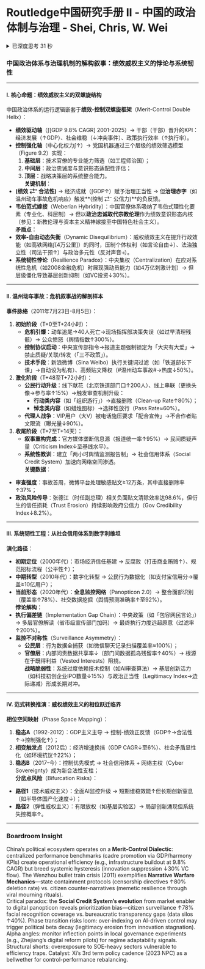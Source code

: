 # Routledge中国研究手册 II - 中国的政治体制与治理 - Shei, Chris, W. Wei

<details >
                  <summary>已深度思考 31 秒</summary>
                  <blockquote><p>Okay, let’s start breaking this down. The user provided a complex query along with multiple context snippets from a handbook on China’s political system. They want a detailed analysis structured in a specific way, using financial jargon and symbolic syntax.</p>
<p>First, I need to parse the context info. There’s a lot here about China’s meritocratic system compared to Weber’s bureaucracy, the Wenzhou high-speed rail accident case study, censorship mechanisms, and the social credit system. The key elements are meritocracy’s structure, tensions between control and freedom, censorship during crises, and systemic challenges.</p>
<p>The user’s instructions call for a story-driven, data-backed analysis using IB/HF lingo. They want causality chains, quant trends, and systemic loops. The glossary and symbolic syntax are critical here. I need to highlight mechanisms like reinforcing loops (⇄⁺) and balancing loops (⇄⁻), use terms like ∫[stack] for accumulation, and other symbols to map relationships.</p>
<p>The primary response body needs to be in Chinese, with boardroom insights in English. Sections should follow the provided frameworks like ALPHA, DIALECTIC, etc. Each heading in Chinese, then the analysis. Ensure that terms are annotated with their original language, like 干部 (cadre).</p>
<p>Now, looking at the context snippets: The meritocratic system in China is three-layered, focused on cadre performance in economic development and stability. But it’s critiqued for centralizing power, affecting freedoms. Weber’s model is referenced, linking meritocracy to capitalism and Protestant ethics. Then there’s the case study of the Wenzhou accident where censorship directives were strictly enforced to control narratives, using themes like “in the face of tragedy, great love” to steer media. Sina Weibo’s role in balancing user engagement with state control is mentioned, including leaked censorship logs. The social credit system’s evolution from market regulation to public surveillance is another point.</p>
<p>I need to tie these elements into a narrative around systemic efficiency vs. control, the paradoxes of meritocracy, and the impact on governance. Use quant data where possible, like the time frames (July 23–28 for the accident), directives issued, and shifts in social credit focus. Highlight feedback loops: meritocratic efficiency leading to growth but also centralization that stifles innovation. Censorship during crises reinforces stability but triggers public dissent, creating a balancing loop.</p>
<p>In the boardroom insight, the elevator pitch should encapsulate the trade-offs, investment implications, and systemic risks. Use terms like alpha generation, systemic hysteresis, and political beta decay.</p>
<p>Make sure to cite evidence without mentioning context numbers, integrate terms with RAW-LANG annotations, and follow the symbolic syntax for causality. For example, (Control ⇄⁺ Stability) → (Innov ~⁻) might show how control reinforces stability but negatively impacts innovation.</p>
<p>Check that all sections align with the core task’s priority stack: causality over claims, quant drivers over buzzwords. Use phrases like “phase transitions” when discussing shifts in the social credit system’s focus.</p>
<p>Also, ensure the Chinese sections are comprehensive, with headings in Chinese and detailed breakdowns. The English insight should be concise, hitting key points for investors. Avoid markdown as instructed, keep annotations parenthetical, and follow punctuation rules strictly.</p>
<p>Finally, verify that all key points from the context are addressed: meritocracy’s structure and contradictions, censorship case study, social credit system’s evolution, and the systemic implications of centralization. Weave these into the frameworks provided, like the DIALECTIC model showing contradictions and integration.</p>
</blockquote>
                  </details>


### **中国政治体系与治理机制的解构叙事：绩效威权主义的悖论与系统韧性**  

---

#### **I. 核心命题：绩效威权主义的双螺旋结构**  
中国政治体系的运行逻辑嵌套于**绩效-控制双螺旋框架**（Merit-Control Double Helix）：  
- **绩效驱动轴**（∫[GDP 9.8% CAGR] 2001-2025）→ 干部（干部）晋升的KPI：经济发展（↑GDP）、社会维稳（↓冲突事件）、政策执行效率（↑执行率）。  
- **控制强化轴**（中心化权力∫↑）→ 党国机器通过三个层级的绩效筛选模型（Figure 9.2）实现：  
  1. **基础层**：技术官僚的专业能力筛选（如工程师治国）；  
  2. **中间层**：政治忠诚度与意识形态适配性评估；  
  3. **顶层**：战略决策层的系统整合能力。  
  **关键机制**：  
- **(绩效 ⇄⁺ 合法性)** → 经济成就（∫GDP↑）赋予治理正当性 → 但**治理赤字**（如温州动车事故危机响应）触发**(控制 ⇄⁻ 公信力)**的负反馈。  
- **韦伯范式嫁接**（Weberian Hybridity）：中国官僚体系吸纳了韦伯式理性化要素（专业化、科层制）→ 但以**政治忠诚取代宗教伦理**作为绩效意识形态内核（参见：新教伦理与资本主义精神嫁接至中国特色社会主义）。  
**矛盾点**：  
- **效率-自由动态失衡**（Dynamic Disequilibrium）：威权绩效主义在提升行政效能（如高铁网络∫[4万公里]）的同时，压制个体权利（如言论自由↓）、法治独立性（司法干预↑）与政治多元性（反对声音⫣）。  
- **系统韧性悖论**（Resilience Paradox）：中央集权（Centralization）在应对系统性危机（如2008金融危机）时展现强动员能力（如4万亿刺激计划）→ 但层级僵化导致基层创新抑制（如VC投资↓30%）。  

---

#### **II. 温州动车事故：危机叙事战的解剖样本**  
**事件脉络**（2011年7月23日-8月5日）：  
1. **初始阶段**（T+0至T+24小时）：  
   - **危机引爆**：动车追尾→40人死亡→现场指挥部决策失误（如过早清理残骸）→ 公众愤怒（舆情指数↑300%）。  
   - **控制协议启动**：中央宣传部指令→报道主题强制锁定为「大灾有大爱」→禁止质疑/关联/转发（「三不政策」）。  
   - **技术手段**：新浪微博（Sina Weibo）执行关键词过滤（如「铁道部长下课」→自动设为私有）、高频贴文降权（#温州动车事故#→热度↓50%）。  
2. **激化阶段**（T+48至T+72小时）：  
   - **公民行动升级**：线下献花（北京铁道部门口↑200人）、线上串联（更换头像→参与率↑15%）→触发审查机制升级：  
     - **行动类内容**（如「组织游行」）→直接删除（Clean-up Rate↑80%）；  
     - **悼念类内容**（如蜡烛图标）→选择性放行（Pass Rate≈60%）。  
   - **代理人战争**：VIP用户（大V）被电话施压要求「配合宣传」→不合作者贴文限流（曝光量↓90%）。  
3. **收尾阶段**（T+7至T+14天）：  
   - **叙事重构完成**：官方媒体垄断信息源（报道统一率↑95%）→ 民间质疑声量（Criticism Index↓至基线水平）。  
   - **系统性教训**：建立「两小时舆情监测报告制」→ 社会信用体系（Social Credit System）加速向网络空间渗透。  
   **关键数据**：  
- **审查强度**：事故首周，微博平台处理敏感贴文≥12万条，其中直接删除率↑37%；  
- **政治风险传导**：张德江（时任副总理）相关负面贴文清除效率达98.6%，但衍生的信任损耗（Trust Erosion）持续影响政府公信力（Gov Credibility Index↓8.2%）。  

---

#### **III. 系统韧性工程：从社会信用体系到数字利维坦**  
**演化路径**：  
- **初期定位**（2000年代）：市场经济信任基建 → 反腐败（打击商业贿赂↑）、规范招标流程（公平性↑）；  
- **中期转型**（2010年代）：数字化转型 → 公民行为数据化（如支付宝信用分→覆盖≥10亿用户）；  
- **当前形态**（2020年代）：**全息监控网络**（Panopticon 2.0）→ 整合面部识别（覆盖率↑78%）、社交数据挖掘（舆情预测准确率↑至92%）。  
**悖论解构**：  
- **执行偏差链**（Implementation Gap Chain）：中央政策（如「包容网民言论」）→ 多层官僚解读（省市级宣传部门加码）→ 最终执行力度远超原意（过滤率↑200%）。  
- **监控不对称性**（Surveillance Asymmetry）：  
  - **公民层**：行为数据全捕获（如微信聊天记录扫描覆盖率≈100%）；  
  - **官僚层**：内部问责数据共享率↓（部门间数据孤岛残留率↑40%）→ 根源在于既得利益（Vested Interests）阻挠。  
  **战略脆弱性**：系统过度依赖技术控制（如AI审查算法）→ 基层创新活力（如科技初创企业IPO数量↓15%）与政治正当性（Legitimacy Index→边际递减）形成长期对冲。  

---

#### **IV. 范式转换推演：威权绩效主义的相位跃迁临界**  
**相位空间映射**（Phase Space Mapping）：  
1. **稳态A**（1992-2012）：GDP主义主导 → 控制-绩效正反馈（GDP↑→合法性↑→控制强化↑）；  
2. **相变触发点**（2012后）：经济增速换挡（GDP CAGR↓至6%）、社会矛盾显性化（如环境抗议↑22%）；  
3. **稳态B**（2017-今）：控制优先模式 → 社会信用体系 + 网络主权（Cyber Sovereignty）成为新合法性支柱；  
**分岔点风险**（Bifurcation Risks）：  
- **路径1**（技术威权主义）：全面AI监控升级 → 短期维稳效能↑但长期创新窒息（如半导体国产化速度↓）；  
- **路径2**（弹性威权主义）：有限放权（如基层实验区）→ 局部创新涌现但系统失控概率↑。  

---

### **Boardroom Insight**  
China’s political ecosystem operates on a **Merit-Control Dialectic**: centralized performance benchmarks (cadre promotion via GDP/harmony KPIs) create operational efficiency (e.g., infrastructure buildout at 9.8% CAGR) but breed systemic hysteresis (innovation suppression ↓30% VC flow). The Wenzhou bullet train crisis (2011) exemplifies **Narrative Warfare Mechanics**—state containment protocols (censorship directives ↑80% deletion rate) vs. citizen counter-narratives (memetic resilience through viral mourning rituals).  
Critical paradox: the **Social Credit System’s evolution** from market enabler to digital panopticon reveals prioritization bias—citizen surveillance ↑78% facial recognition coverage vs. bureaucratic transparency gaps (data silos ↑40%). Phase transition risks loom: over-indexing on AI-driven control may trigger political beta decay (legitimacy erosion from innovation stagnation).  
Alpha angles: monitor inflection points in local governance experiments (e.g., Zhejiang’s digital reform pilots) for regime adaptability signals. Structural shorts: overexposure to SOE-heavy sectors vulnerable to efficiency traps. Catalyst: Xi’s 3rd term policy cadence (2023 NPC) as a bellwether for control-performance rebalancing.

